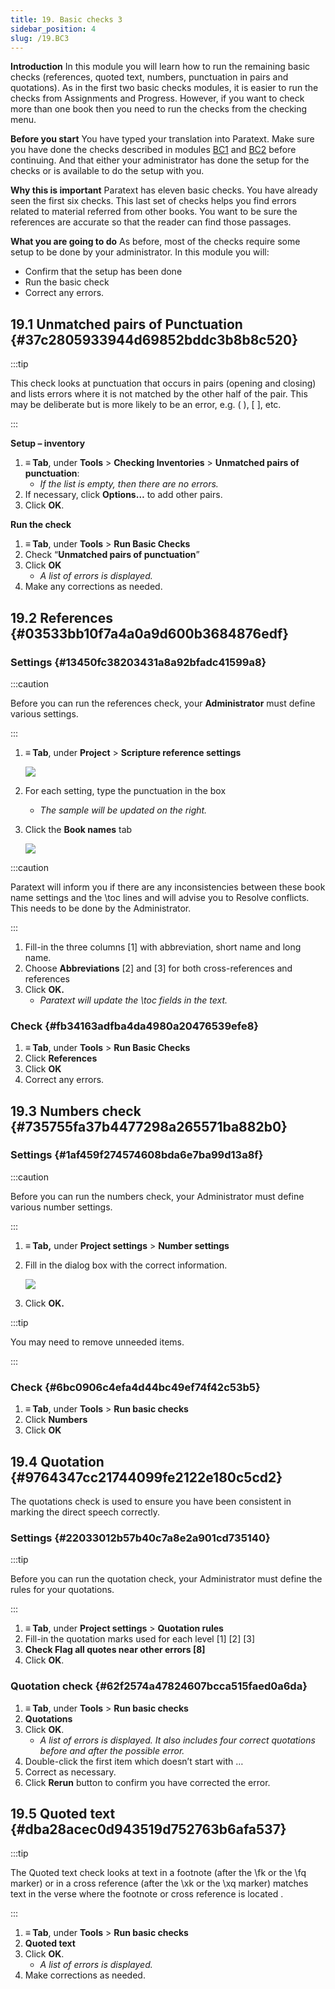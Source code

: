 ```yaml
---
title: 19. Basic checks 3
sidebar_position: 4
slug: /19.BC3
---
```




**Introduction**
In this module you will learn how to run the remaining basic checks (references, quoted text, numbers, punctuation in pairs and quotations). As in the first two basic checks modules, it is easier to run the checks from Assignments and Progress. However, if you want to check more than one book then you need to run the checks from the checking menu.


**Before you start**
You have typed your translation into Paratext. Make sure you have done the checks described in modules [BC1](https://sillsdev.github.io/paratext-manual/5.BC1) and [BC2](https://sillsdev.github.io/paratext-manual/12.BC2) before continuing. And that either your administrator has done the setup for the checks or is available to do the setup with you.


**Why this is important**
Paratext has eleven basic checks. You have already seen the first six checks. This last set of checks helps you find errors related to material referred from other books. You want to be sure the references are accurate so that the reader can find those passages.


**What you are going to do**
As before, most of the checks require some setup to be done by your administrator. In this module you will:

- Confirm that the setup has been done
- Run the basic check
- Correct any errors.

## 19.1 Unmatched pairs of Punctuation {#37c2805933944d69852bddc3b8b8c520}


:::tip

This check looks at punctuation that occurs in pairs (opening and closing) and lists errors where it is not matched by the other half of the pair. This may be deliberate but is more likely to be an error, e.g. ( ), [ ], etc. 

:::




**Setup – inventory**

1. **≡ Tab**, under **Tools** &gt; **Checking Inventories** &gt; **Unmatched pairs of punctuation**:
	- _If the list is empty, then there are no errors._
1. If necessary, click **Options…** to add other pairs.
1. Click **OK**.

**Run the check**

1. **≡ Tab**, under **Tools** &gt; **Run Basic Checks**
1. Check “**Unmatched pairs of punctuation**”
1. Click **OK**
	- _A list of errors is displayed._
1. Make any corrections as needed.

## 19.2 References {#03533bb10f7a4a0a9d600b3684876edf}


### Settings {#13450fc38203431a8a92bfadc41599a8}


:::caution

Before you can run the references check, your **Administrator** must define various settings. 

:::



1. **≡ Tab**, under **Project** &gt; **Scripture reference settings**

	![](/notion_imgs/1019021315.png)

1. For each setting, type the punctuation in the box
	- _The sample will be updated on the right._
1. Click the **Book names** tab

	![](/notion_imgs/1209414794.png)


:::caution

 Paratext will inform you if there are any inconsistencies between these book name settings and the \toc lines and will advise you to Resolve conflicts. This needs to be done by the Administrator.

:::



1. Fill-in the three columns [1] with abbreviation, short name and long name.
1. Choose **Abbreviations** [2] and [3] for both cross-references and references
1. Click **OK.**
	- _Paratext will update the \toc fields in the text._

### Check {#fb34163adfba4da4980a20476539efe8}

1. **≡ Tab**, under **Tools** &gt; **Run Basic Checks**
1. Click **References**
1. Click **OK**
1. Correct any errors.

## 19.3 Numbers check {#735755fa37b4477298a265571ba882b0}


### Settings {#1af459f274574608bda6e7ba99d13a8f}


:::caution

Before you can run the numbers check, your Administrator must define various number settings.

:::



1. **≡ Tab,** under **Project settings** &gt; **Number settings**
1. Fill in the dialog box with the correct information.

	![](/notion_imgs/11100284.png)

1. Click **OK.**

:::tip


You may need to remove unneeded items.


:::


### Check {#6bc0906c4efa4d44bc49ef74f42c53b5}

1. **≡ Tab**, under **Tools** &gt; **Run basic checks**
1. Click **Numbers**
1. Click **OK**

## 19.4 Quotation {#9764347cc21744099fe2122e180c5cd2}


The quotations check is used to ensure you have been consistent in marking the direct speech correctly.


### Settings {#22033012b57b40c7a8e2a901cd735140}


:::tip


Before you can run the quotation check, your Administrator must define the rules for your quotations. 


:::

1. **≡ Tab**, under **Project settings** &gt; **Quotation rules**
1. Fill-in the quotation marks used for each level [1] [2] [3]
1. **Check Flag all quotes near other errors [8]**
1. Click **OK**.

### Quotation check {#62f2574a47824607bcca515faed0a6da}

1. **≡ Tab**, under **Tools** &gt; **Run basic checks**
1. **Quotations**
1. Click **OK**.
	- _A list of errors is displayed. It also includes four correct quotations before and after the possible error._
1. Double-click the first item which doesn’t start with …
1. Correct as necessary.
1. Click **Rerun** button to confirm you have corrected the error.

## 19.5 Quoted text {#dba28acec0d943519d752763b6afa537}


:::tip


The Quoted text check looks at text in a footnote (after the \fk or the \fq marker) or in a cross reference (after the \xk or the \xq marker) matches text in the verse where the footnote or cross reference is located .


:::

1. **≡ Tab**, under **Tools** &gt; **Run basic checks**
1. **Quoted text**
1. Click **OK**.
	- _A list of errors is displayed._
1. Make corrections as needed.
